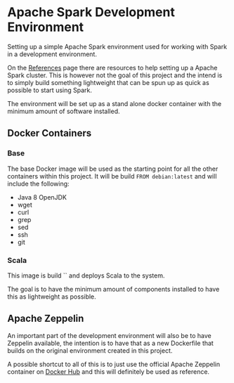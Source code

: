 # Apache Spark Development Environment
Setting up a simple Apache Spark environment used for working with Spark in a development environment.

On the [References](https://github.com/JohnnyFoulds/spark-dev/wiki/References) page there are resources to help setting up a Apache Spark cluster. This is however not the goal of this project and the intend is to simply build something lightweight that can be spun up as quick as possible to start using Spark.

The environment will be set up as a stand alone docker container with the minimum amount of software installed.

## Docker Containers
### Base
The base Docker image will be used as the starting point for all the other containers within this project. It will be build `FROM debian:latest` and will include the following:
- Java 8 OpenJDK
- wget
- curl
- grep
- sed
- ssh
- git

### Scala
This image is build `` and deploys Scala to the system.


The goal is to have the minimum amount of components installed to have this as lightweight as possible.

## Apache Zeppelin
An important part of the development environment will also be to have Zeppelin available, the intention is to have that as a new Dockerfile that builds on the original environment created in this project.

A possible shortcut to all of this is to just use the official Apache Zeppelin container on [Docker Hub](https://hub.docker.com/r/apache/zeppelin) and this will definitely be used as reference.
